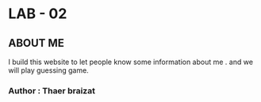 # LAB - 02

## ABOUT ME
I build this website to let people know some information  about me .
and we will play guessing game.
### Author : Thaer braizat

